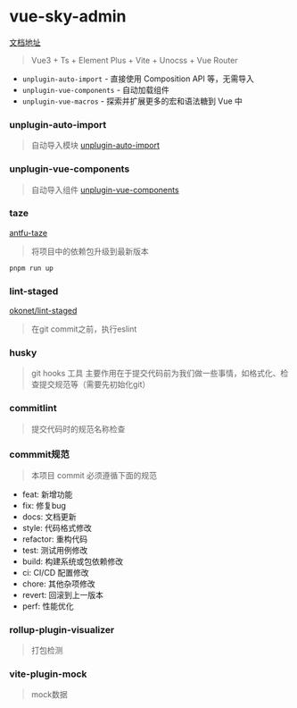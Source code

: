# vue-sky-admin


[文档地址](https://earnest-sorbet-6777f5.netlify.app/)

> Vue3 + Ts + Element Plus + Vite + Unocss + Vue Router

+ `unplugin-auto-import` - 直接使用 Composition API 等，无需导入
+ `unplugin-vue-components` - 自动加载组件
+ `unplugin-vue-macros` - 探索并扩展更多的宏和语法糖到 Vue 中

### unplugin-auto-import
> 自动导入模块
> [unplugin-auto-import](https://github.com/antfu/unplugin-auto-import)

### unplugin-vue-components
> 自动导入组件
> [unplugin-vue-components](https://github.com/antfu/vite-plugin-components)


### taze
[antfu-taze](https://github.com/antfu/taze)
> 将项目中的依赖包升级到最新版本

```bash
pnpm run up
```

### lint-staged
[okonet/lint-staged](https://github.com/okonet/lint-stagedhttps://github.com/okonet/lint-staged)
> 在git commit之前，执行eslint

### husky
> git hooks 工具
> 主要作用在于提交代码前为我们做一些事情，如格式化、检查提交规范等（需要先初始化git）

### commitlint
> 提交代码时的规范名称检查

### commmit规范
> 本项目 commit 必须遵循下面的规范

+ feat: 新增功能
+ fix: 修复bug
+ docs: 文档更新
+ style:  代码格式修改
+ refactor:  重构代码
+ test:  测试用例修改
+ build:  构建系统或包依赖修改
+ ci:  CI/CD 配置修改
+ chore:  其他杂项修改
+ revert:  回滚到上一版本
+ perf:  性能优化

### rollup-plugin-visualizer
> 打包检测

### vite-plugin-mock
> mock数据

